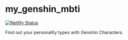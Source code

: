 # my_genshin_mbti

[![Netlify Status](https://api.netlify.com/api/v1/badges/bbbc13a8-51ee-4aaf-ae10-7b1a3598eeb4/deploy-status)](https://app.netlify.com/sites/whimsical-wisp-79c42d/deploys)

Find out your personality types with Genshin Characters.
